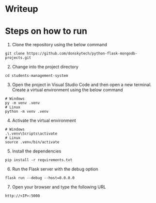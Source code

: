 # Writeup  
  
# Steps on how to run  
1.  Clone the repository using the below command  
```
git clone https://github.com/donskytech/python-flask-mongodb-projects.git
```  
2. Change into the project directory
```
cd students-management-system
```
3. Open the project in Visual Studio Code and then open a new terminal.  Create a virtual environment using the below command
```
# Windows
py -m venv .venv
# Linux
python -m venv .venv
```
4. Activate the virtual environment
```
# Windows
.\.venv\Scripts\activate
# Linux
source .venv/bin/activate
```
5. Install the dependencies
```
pip install -r requirements.txt
```
6. Run the Flask server with the debug option
```
flask run --debug --host=0.0.0.0
```
7. Open your browser and type the following URL
```
http://<IP>:5000
```
